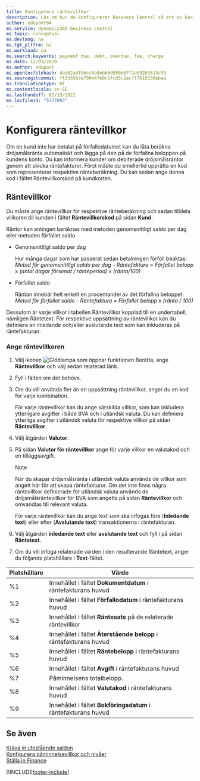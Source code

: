 ```yaml
---
title: Konfigurera räntevillkor
description: Läs om hur du konfigurerar Business Central så att du kan informera kunder om extra avgifter genom att skicka räntefakturor.
author: edupont04
ms.service: dynamics365-business-central
ms.topic: conceptual
ms.devlang: na
ms.tgt_pltfrm: na
ms.workload: na
ms.search.keywords: payment due, debt, overdue, fee, charge
ms.date: 12/03/2020
ms.author: edupont
ms.openlocfilehash: dad02adfb6cc0a0ebb6d950b67f2e092b3313c59
ms.sourcegitcommit: ff2b55b7e790447e0c1fcd5c2ec7f7610338ebaa
ms.translationtype: HT
ms.contentlocale: sv-SE
ms.lasthandoff: 02/15/2021
ms.locfileid: "5377093"
---
```

# <a name="set-up-finance-charge-terms"></a>Konfigurera räntevillkor

Om en kund inte har betalat på förfallodatumet kan du låta beräkna dröjsmålsränta automatiskt och lägga på den på de förfallna beloppen på kundens konto. Du kan informera kunder om debiterade dröjsmålsräntor genom att skicka räntefakturor. Först måste du emellertid upprätta en kod som representerar respektive ränteberäkning. Du kan sedan ange denna kod i fältet Räntevillkorskod på kundkorten.  

## <a name="finance-charge-terms"></a>Räntevillkor

Du måste ange räntevillkor för respektive ränteberäkning och sedan tilldela villkoren till kunden i fältet **Räntevillkorskod** på sidan **Kund**.

Räntor kan antingen beräknas med metoden genomsnittligt saldo per dag eller metoden förfallet saldo.

* Genomsnittligt saldo per dag  
  
  Hur många dagar som har passerat sedan betalningen förföll beaktas:  
  *Metod för genomsnittligt saldo per dag* - *Räntefaktura* = *Förfallet belopp* x *(antal dagar försenat / ränteperiod)* x *(ränta/100)*

* Förfallet saldo  
  
  Räntan innebär helt enkelt en procentandel av det förfallna beloppet:  
  *Metod för förfallet saldo* - *Räntefaktura* = *Förfallet belopp* x *(ränta / 100)*

Dessutom är varje villkor i tabellen Räntevillkor kopplad till en undertabell, nämligen Räntetext. För respektive uppsättning av räntevillkor kan du definiera en inledande och/eller avslutande text som kan inkluderas på räntefakturan.

### <a name="to-set-up-finance-charge-terms"></a>Ange räntevillkoren

1. Välj ikonen ![Glödlampa som öppnar funktionen Berätta](media/ui-search/search_small.png "Berätta för mig vad du vill göra"), ange **Räntevillkor** och välj sedan relaterad länk.  
2. Fyll i fälten om det behövs.
3. Om du vill använda fler än en uppsättning räntevillkor, anger du en kod för varje kombination.

    För varje räntevillkor kan du ange särskilda villkor, som kan inkludera ytterligare avgifter i både BVA och i utländsk valuta. Du kan definiera ytterliga avgifter i utländsk valuta för respektive villkor på sidan **Räntevillkor**.
4. Välj åtgärden **Valutor**.
5. På sidan **Valutor för räntevillkor** ange för varje villkor en valutakod och en tilläggsavgift.

    > [!NOTE]  
    > När du skapar dröjsmålsränta i utländsk valuta används de villkor som angett här för att skapa räntefakturor. Om det inte finns några räntevillkor definierade för utländsk valuta används de dröjsmålsräntevillkor för BVA som angetts på sidan **Räntevillkor** och omvandlas till relevant valuta.

    För varje räntevillkor kan du ange text som ska infogas före (**Inledande text**) eller efter (**Avslutande text**) transaktionerna i räntefakturan.  
6. Välj åtgärden **inledande text** eller **avslutande text** och fyll i på sidan **Räntetext**.
7. Om du vill infoga relaterade värden i den resulterande Räntetext, anger du följande platshållare i **Text**-fältet.

|Platshållare|Värde|  
|-----------------|-----------|  
|%1|Innehållet i fältet **Dokumentdatum** i räntefakturans huvud|  
|%2|Innehållet i fältet **Förfallodatum** i räntefakturans huvud|  
|%3|Innehållet i fältet **Räntesats** på de relaterade räntevillkor|  
|%4|Innehållet i fältet **Återstående belopp** i räntefakturans huvud|  
|%5|Innehållet i fältet **Räntebelopp** i räntefakturans huvud|  
|%6|Innehållet i fältet **Avgift** i räntefakturans huvud|  
|%7|Påminnelsens totalbelopp.|  
|%8|Innehållet i fältet **Valutakod** i räntefakturans huvud|  
|%9|Innehållet i fältet **Bokföringsdatum** i räntefakturans huvud|  

## <a name="see-also"></a>Se även

[Kräva in utestående saldon](receivables-collect-outstanding-balances.md)  
[Konfigurera påminnelsevillkor och nivåer](finance-setup-reminders.md)  
[Ställa in Finance](finance-setup-finance.md)  


[!INCLUDE[footer-include](includes/footer-banner.md)]